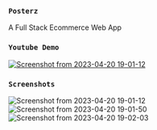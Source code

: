 ### `Posterz`

A Full Stack Ecommerce Web App

### `Youtube Demo`

[![Screenshot from 2023-04-20 19-01-12](https://user-images.githubusercontent.com/95738812/233394575-26ce0672-f8a1-477a-a668-858d55911924.png)](https://youtu.be/3607XdefIYo)

### `Screenshots`

![Screenshot from 2023-04-20 19-01-12](https://user-images.githubusercontent.com/95738812/233394575-26ce0672-f8a1-477a-a668-858d55911924.png)
![Screenshot from 2023-04-20 19-01-50](https://user-images.githubusercontent.com/95738812/233394835-8f37cc56-f3a4-47c7-a5bb-b20c6d849575.png)
![Screenshot from 2023-04-20 19-02-03](https://user-images.githubusercontent.com/95738812/233394903-5085edac-ef8e-4998-abab-fdbfcbd69cfd.png)

